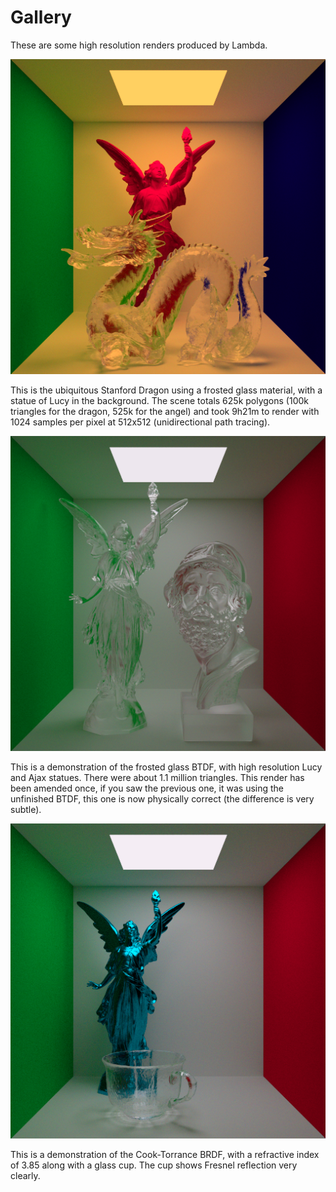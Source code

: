 Gallery
==============

These are some high resolution renders produced by Lambda.

<p align="center">
<img src="https://github.com/TomCrypto/Lambda/blob/master/render/frosted_dragon.png?raw=true" alt="Frosted Glass Dragon"/>
</p>
This is the ubiquitous Stanford Dragon using a frosted glass material, with a statue of Lucy in the background. The scene totals 625k polygons (100k triangles for the dragon, 525k for the angel) and took 9h21m to render with 1024 samples per pixel at 512x512 (unidirectional path tracing).

<p align="center">
<img src="https://github.com/TomCrypto/Lambda/blob/master/render/ajax_lucy.png?raw=true" alt="Glass Ajax & Lucy"/>
</p>
This is a demonstration of the frosted glass BTDF, with high resolution Lucy and Ajax statues. There were about 1.1 million triangles. This render has been amended once, if you saw the previous one, it was using the unfinished BTDF, this one is now physically correct (the difference is very subtle).

<p align="center">
<img src="https://github.com/TomCrypto/Lambda/blob/master/render/metal_lucy.png?raw=true" alt="Metallic Lucy"/>
</p>
This is a demonstration of the Cook-Torrance BRDF, with a refractive index of 3.85 along with a glass cup. The cup shows Fresnel reflection very clearly.

